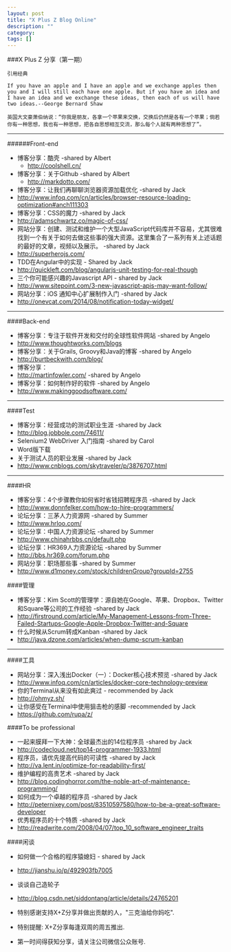 ```yaml
---
layout: post
title: "X Plus Z Blog Online"
description: ""
category:
tags: []
---
```

###X Plus Z 分享（第一期）

`引用经典`


`If you have an apple and I have an apple and we exchange apples then you and I will still each have one apple. But if you have an idea and I have an idea and we exchange these ideas, then each of us will have two ideas.--George Bernard Shaw
`

`英国大文豪萧伯纳说：“你我是朋友，各拿一个苹果来交换，交换后仍然是各有一个苹果；倘若你有一种思想，我也有一种思想，把各自思想相互交流，那么每个人就有两种思想了”。`

----

######Front-end

* 博客分享：酷壳 -shared by Albert
   * <http://coolshell.cn/>
* 博客分享：关于Github -shared by Albert
    * <http://markdotto.com/>
* 博客分享：让我们再聊聊浏览器资源加载优化 -shared by Jack
* http://www.infoq.com/cn/articles/browser-resource-loading-optimization#anch111303
* 博客分享：CSS的魔力 -shared by Jack
* http://adamschwartz.co/magic-of-css/
* 网站分享：创建、测试和维护一个大型JavaScript代码库并不容易，尤其很难找到一个有关于如何去做这些事的强大资源。这里集合了一系列有关上述话题的最好的文章，视频以及展示。 -shared by Jack
* http://superherojs.com/
* TDD在Angular中的实现 - Shared by Jack
* http://quickleft.com/blog/angularjs-unit-testing-for-real-though
* 三个你可能感兴趣的Javascript API - shared by Jack
* http://www.sitepoint.com/3-new-javascript-apis-may-want-follow/
* 网站分享：iOS 通知中心扩展制作入门 -shared by Jack
* http://onevcat.com/2014/08/notification-today-widget/

----

####Back-end

* 博客分享：专注于软件开发和交付的全球性软件网站 -shared by Angelo
* http://www.thoughtworks.com/blogs
* 博客分享：关于Grails, Groovy和Java的博客 -shared by Angelo
* http://burtbeckwith.com/blog/
* 博客分享：
* http://martinfowler.com/  -shared by Angelo
* 博客分享：如何制作好的软件  -shared by Angelo
* http://www.makinggoodsoftware.com/


----

####Test

* 博客分享：经营成功的测试职业生涯  -shared by Jack
* http://blog.jobbole.com/74611/  
* Selenium2 WebDriver 入门指南 -shared by Carol
* Word版下载
* 关于测试人员的职业发展 -shared by Jack
* http://www.cnblogs.com/skytraveler/p/3876707.html

----

####HR

* 博客分享：4个步骤教你如何省时省钱招聘程序员 -shared by Jack
* http://www.donnfelker.com/how-to-hire-programmers/  
* 论坛分享：三茅人力资源网 -shared by Summer
* http://www.hrloo.com/
* 论坛分享：中国人力资源论坛 -shared by Summer
* http://www.chinahrbbs.cn/default.php
* 论坛分享：HR369人力资源论坛  -shared by Summer
* http://bbs.hr369.com/forum.php
* 网站分享：职场那些事 -shared by Summer
* http://www.d1money.com/stock/childrenGroup?groupId=2755


####管理

* 博客分享：Kim Scott的管理学：源自她在Google、苹果、Dropbox、Twitter和Square等公司的工作经验 -shared by Jack
* http://firstround.com/article/My-Management-Lessons-from-Three-Failed-Startups-Google-Apple-Dropbox-Twitter-and-Square
* 什么时候从Scrum转成Kanban -shared by Jack
* http://java.dzone.com/articles/when-dump-scrum-kanban

-----

####工具

* 网站分享：深入浅出Docker（一）：Docker核心技术预览 -shared by Jack
* http://www.infoq.com/cn/articles/docker-core-technology-preview
* 你的Terminal从来没有如此爽过 - recommended by Jack
* http://ohmyz.sh/
* 让你感受在Terminal中使用狙击枪的感脚 -recommended by Jack
* https://github.com/rupa/z/


####To be professional

* 一起来膜拜一下大神：全球最杰出的14位程序员 -shared by Jack
* http://codecloud.net/top14-programmer-1933.html
* 程序员，请优先提高代码的可读性 -shared by Jack
* http://va.lent.in/optimize-for-readability-first/
* 维护编程的高贵艺术 -shared by Jack
* http://blog.codinghorror.com/the-noble-art-of-maintenance-programming/
* 如何成为一个卓越的程序员 -shared by Jack
* http://peternixey.com/post/83510597580/how-to-be-a-great-software-developer
* 优秀程序员的十个特质 -shared by Jack
* http://readwrite.com/2008/04/07/top_10_software_engineer_traits


####闲谈

* 如何做一个合格的程序猿媳妇 - shared by Jack
* http://jianshu.io/p/492903fb7005
* 谈谈自己造轮子
* http://blog.csdn.net/siddontang/article/details/24765201

* 特别感谢支持X+Z分享并做出贡献的人，"三克油给你妈吃".
* 特别提醒: X+Z分享每逢双周的周五推出.
* 第一时间得获知分享，请关注公司微信公众账号.
